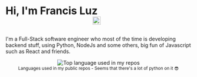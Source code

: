 # Hi, I'm Francis Luz

<!--
<p align="center">
  <a href="#">
    <img width="100" src="#" alt="logo" />
  </a>
</p>
-->

<p align="center" style="margin: -20px 0 30px">
  <a href="https://www.linkedin.com/in/francisluz/" target="_blank" style='margin-right:10px'>
    <img align="center" src="https://cdn.jsdelivr.net/npm/simple-icons@3.0.1/icons/linkedin.svg" alt="linkedin" height="22px" width="22px" />
  </a>
</p>

I'm a Full-Stack software engineer who most of the time is developing backend stuff, using Python, NodeJs and some others, big fun of Javascript such as React and friends. 

<div align="center">
  <img width="" src="https://github-readme-stats.vercel.app/api/top-langs/?username=francisluz&layout=compact&hide_title=1&card_width=300" alt="Top language used in my repos" />
  <br />
  <small>Languages used in my public repos - Seems that there's a lot of python on it 😎</small>
  <br />
  <br />
</div>


<!--
**francisluz/francisluz** is a ✨ _special_ ✨ repository because its `README.md` (this file) appears on your GitHub profile.

Here are some ideas to get you started:

- 🔭 I’m currently working on ...
- 🌱 I’m currently learning ...
- 👯 I’m looking to collaborate on ...
- 🤔 I’m looking for help with ...
- 💬 Ask me about ...
- 📫 How to reach me: ...
- 😄 Pronouns: ...
- ⚡ Fun fact: ...
-->
